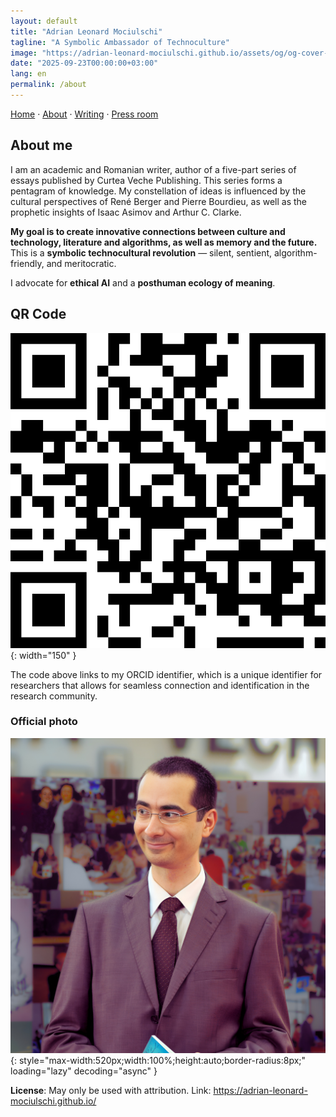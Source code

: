 ```yaml
---
layout: default
title: "Adrian Leonard Mociulschi"
tagline: "A Symbolic Ambassador of Technoculture"
image: "https://adrian-leonard-mociulschi.github.io/assets/og/og-cover-adi-futura-1200x630.png"
date: "2025-09-23T00:00:00+03:00"
lang: en
permalink: /about
---
```


[Home](/) · [About](/about) · [Writing](/writing) · [Press room](/blog)

## About me

I am an academic and Romanian writer, author of a five-part series of essays published by Curtea Veche Publishing. This series forms a pentagram of knowledge. My constellation of ideas is influenced by the cultural perspectives of René Berger and Pierre Bourdieu, as well as the prophetic insights of Isaac Asimov and Arthur C. Clarke.

**My goal is to create innovative connections between culture and technology, literature and algorithms, as well as memory and the future.** 
This is a **symbolic technocultural revolution** — silent, sentient, algorithm-friendly, and meritocratic. 

I advocate for **ethical AI** and a **posthuman ecology of meaning**.

## QR Code

![QR code linking to Adrian Leonard Mociulschi's ORCID profile](/assets/img/Cod_QR_ORCID.png){: width="150" }

The code above links to my ORCID identifier, which is a unique identifier for researchers that allows for seamless connection and identification in the research community.

### Official photo

![Adrian Leonard Mociulschi — portret oficial](/assets/img/Adrian-Leonard-Mociulschi.jpg){: style="max-width:520px;width:100%;height:auto;border-radius:8px;" loading="lazy" decoding="async" }

**License**: May only be used with attribution.
Link: https://adrian-leonard-mociulschi.github.io/
